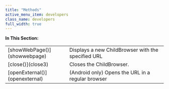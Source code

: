 ```yaml
---
title: "Methods"
active_menu_item: developers
class_name: developers
full_width: true
---
```



**In This Section:**

<table>
<tr>
<td width="151">
[showWebPage()](showwebpage)

</td>
<td width="23">
</td>
<td width="364">
Displays a new ChildBrowser with the specified URL

</td>
</tr>
<tr>
<td width="151">
[close()](close3)

</td>
<td width="23">
</td>
<td width="364">
Closes the ChildBrowser.

</td>
</tr>
<tr>
<td width="151">
[openExternal()](openexternal)

</td>
<td width="23">
</td>
<td width="364">
(Android only) Opens the URL in a regular browser

</td>
</tr>
</table>

